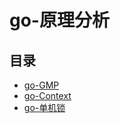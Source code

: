 # go-原理分析

## 目录

* [go-GMP](/study/GoLang/go-基础原理/GMP实现原理)
* [go-Context](/study/GoLang/go-基础原理/context实现原理) 
* [go-单机锁](/study/GoLang/go-基础原理/go-单机锁)